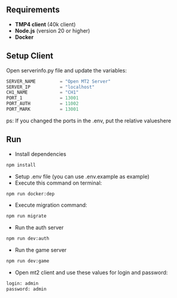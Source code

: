 ## Requirements

- **TMP4 client** (40k client)
- **Node.js** (version 20 or higher)
- **Docker**

## Setup Client

Open serverinfo.py file and update the variables:

```python
SERVER_NAME			= "Open MT2 Server"
SERVER_IP			= "localhost"
CH1_NAME			= "CH1"
PORT_1				= 13001
PORT_AUTH			= 11002
PORT_MARK			= 13001
```

ps: If you changed the ports in the .env, put the relative values ​​here

## Run

- Install dependencies
```bash
npm install
```
- Setup .env file (you can use .env.example as example)
- Execute this command on terminal:
```bash
npm run docker:dep
```
- Execute migration command:
```bash
npm run migrate
```
- Run the auth server
```bash
npm run dev:auth
```
- Run the game server
```bash
npm run dev:game
```
- Open mt2 client and use these values for login and password:
```bash
login: admin
password: admin
```

